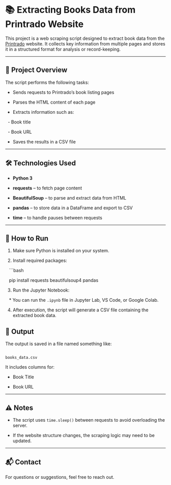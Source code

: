 # 📚 Extracting Books Data from Printrado Website



This project is a web scraping script designed to extract book data from the [Printrado](https://www.printrado.com/) website. It collects key information from multiple pages and stores it in a structured format for analysis or record-keeping.



---



## 🚀 Project Overview



The script performs the following tasks:



- Sends requests to Printrado’s book listing pages

- Parses the HTML content of each page

- Extracts information such as:

  - Book title

  - Book URL

- Saves the results in a CSV file



---



## 🛠️ Technologies Used



- **Python 3**

- **requests** – to fetch page content

- **BeautifulSoup** – to parse and extract data from HTML

- **pandas** – to store data in a DataFrame and export to CSV

- **time** – to handle pauses between requests



---



## 📂 How to Run



1. Make sure Python is installed on your system.

2. Install required packages:

   ```bash

   pip install requests beautifulsoup4 pandas

3. Run the Jupyter Notebook:



   * You can run the `.ipynb` file in Jupyter Lab, VS Code, or Google Colab.

4. After execution, the script will generate a CSV file containing the extracted book data.


## 📄 Output



The output is saved in a file named something like:



```

books_data.csv

```



It includes columns for:



* Book Title

* Book URL



---



## ⚠️ Notes



* The script uses `time.sleep()` between requests to avoid overloading the server.

* If the website structure changes, the scraping logic may need to be updated.



---



## 📬 Contact



For questions or suggestions, feel free to reach out.

